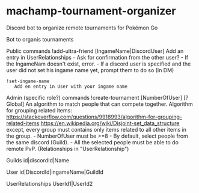 # machamp-tournament-organizer
Discord bot to organize remote tournaments for Pokémon Go

Bot to organis tournaments

Public commands
	!add-ultra-friend [IngameName|DiscordUser]
	   Add an entry in UserRelationships
	   - Ask for confirmation from the other user?
	   - If the IngameNam doesn't exist, error.
	   - If a discord user is specified and the user did not set his ingame name yet, prompt them to do so (In DM)

	!set-ingame-name
	   Add en entry in User with your ingame name

Admin (specific role?) commands
	!create-tournament [NumberOfUser] [?Global]
	   An algorithm to match people that can compete together.
	   Algorithm for grouping related items: 
	   https://stackoverflow.com/questions/9918993/algorithm-for-grouping-related-items
	   https://en.wikipedia.org/wiki/Disjoint-set_data_structure
	   except, every group must contains only items related to all other items in the group.
	   - NumberOfUser must be >=8
	   - By default, select people from the same discord (Guild).
	   - All the selected people must be able to do remote PvP. (Relationships in "UserRelationship")

Guilds
id|discordId|Name

User
id|DiscordId|ingameName|GuildId

UserRelationships
UserId1|UserId2

